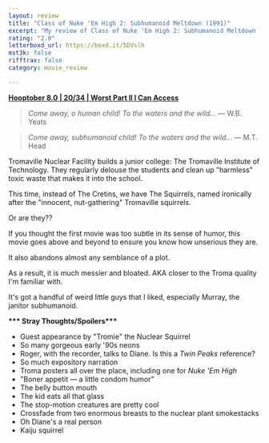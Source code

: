 ```yaml
---
layout: review
title: "Class of Nuke 'Em High 2: Subhumanoid Meltdown (1991)"
excerpt: "My review of Class of Nuke 'Em High 2: Subhumanoid Meltdown (1991)"
rating: "2.0"
letterboxd_url: https://boxd.it/5DVslh
mst3k: false
rifftrax: false
category: movie_review

---
```


<b><a href="https://boxd.it/pOvfW/detail" rel="nofollow">Hooptober 8.0 | 20/34 | Worst Part II I Can Access</a></b>

<blockquote><i>Come away, o human child! To the waters and the wild...</i> — W.B. Yeats</blockquote><blockquote><i>Come away, subhumanoid child! To the waters and the wild...</i> — M.T. Head </blockquote>Tromaville Nuclear Facility builds a junior college: The Tromaville Institute of Technology. They regularly delouse the students and clean up "harmless" toxic waste that makes it into the school.

This time, instead of The Cretins, we have The Squirrels, named ironically after the "innocent, nut-gathering" Tromaville squirrels.

Or are they??

If you thought the first movie was too subtle in its sense of humor, this movie goes above and beyond to ensure you know how unserious they are.

It also abandons almost any semblance of a plot.

As a result, it is much messier and bloated. AKA closer to the Troma quality I'm familiar with.

It's got a handful of weird little guys that I liked, especially Murray, the janitor subhumanoid.


<b>*** Stray Thoughts/Spoilers***</b>
* Guest appearance by "Tromie" the Nuclear Squirrel
* So many gorgeous early '90s neons
* Roger, with the recorder, talks to Diane. Is this a <i>Twin Peaks</i> reference?
* So much expository narration
* Troma posters all over the place, including one for <i>Nuke 'Em High</i>
* "Boner appetit — a little condom humor"
* The belly button mouth
* The kid eats all that glass
* The stop-motion creatures are pretty cool
* Crossfade from two enormous breasts to the nuclear plant smokestacks
* Oh Diane's a real person
* Kaiju squirrel